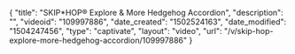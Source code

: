 {
    "title": "SKIP*HOP&reg; Explore &amp; More Hedgehog Accordion",
    "description": "",
    "videoid": "109997886",
    "date_created": "1502524163",
    "date_modified": "1504247456",
    "type": "captivate",
    "layout": "video",
    "url": "\/v\/skip-hop-explore-more-hedgehog-accordion\/109997886"
}